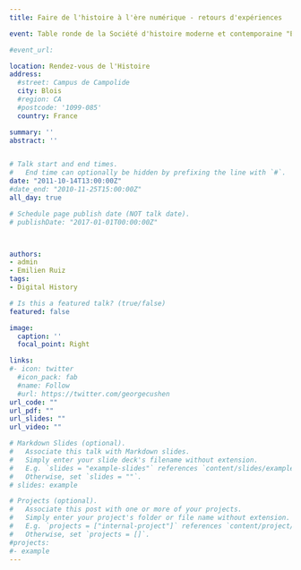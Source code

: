 ```yaml
---
title: Faire de l'histoire à l'ère numérique - retours d'expériences

event: Table ronde de la Société d'histoire moderne et contemporaine "Ecrire et enseigner l'histoire à l'ère numérique - quels changements ?"

#event_url: 

location: Rendez-vous de l'Histoire
address:
  #street: Campus de Campolide
  city: Blois
  #region: CA
  #postcode: '1099-085'
  country: France

summary: ''
abstract: ''


# Talk start and end times.
#   End time can optionally be hidden by prefixing the line with `#`.
date: "2011-10-14T13:00:00Z"
#date_end: "2010-11-25T15:00:00Z"
all_day: true

# Schedule page publish date (NOT talk date).
# publishDate: "2017-01-01T00:00:00Z"



authors: 
- admin
- Emilien Ruiz
tags: 
- Digital History

# Is this a featured talk? (true/false)
featured: false

image:
  caption: ''
  focal_point: Right

links:
#- icon: twitter
  #icon_pack: fab
  #name: Follow
  #url: https://twitter.com/georgecushen
url_code: ""
url_pdf: ""
url_slides: ""
url_video: ""

# Markdown Slides (optional).
#   Associate this talk with Markdown slides.
#   Simply enter your slide deck's filename without extension.
#   E.g. `slides = "example-slides"` references `content/slides/example-slides.md`.
#   Otherwise, set `slides = ""`.
# slides: example

# Projects (optional).
#   Associate this post with one or more of your projects.
#   Simply enter your project's folder or file name without extension.
#   E.g. `projects = ["internal-project"]` references `content/project/deep-learning/index.md`.
#   Otherwise, set `projects = []`.
#projects:
#- example
---
```



